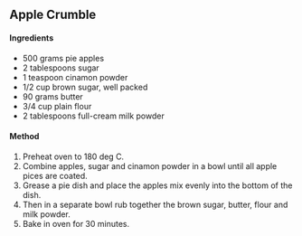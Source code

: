 ## Apple Crumble

#### Ingredients

* 500 grams pie apples
* 2 tablespoons sugar
* 1 teaspoon cinamon powder
* 1/2 cup brown sugar, well packed
* 90 grams butter
* 3/4 cup plain flour
* 2 tablespoons full-cream milk powder

#### Method

1. Preheat oven to 180 deg C.
1. Combine apples, sugar and cinamon powder in a bowl until all apple pices are coated.
1. Grease a pie dish and place the apples mix evenly into the bottom of the dish.
1. Then in a separate bowl rub together the brown sugar, butter, flour and milk powder.
1. Bake in oven for 30 minutes.
